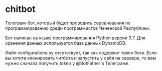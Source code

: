 # chitbot

Телеграм-бот, который будет проводить соревнования по программированию среди программистов Чеченской Республики.

Бот написан на языке программирования Python версии 3.7.
Для хранения данных используется база данных DynamoDB.

Файл configurations.py отсутствует, так как содержит токен бота.
Если вы хотите клонировать читбота и запустить у себя на сервере, то вам нужно сначала получить token у @BotFather в Телеграме.